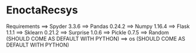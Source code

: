 # EnoctaRecsys
Requirements
==> Spyder 3.3.6
==> Pandas 0.24.2
==> Numpy 1.16.4
==> Flask 1.1.1
==> Sklearn 0.21.2
==> Surprise 1.0.6
==> Pickle 0.7.5
==> Random (SHOULD COME AS DEFAULT WITH PYTHON)
==> os (SHOULD COME AS DEFAULT WITH PYTHON)
